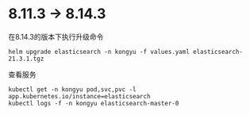 

# 8.11.3 -> 8.14.3

在8.14.3的版本下执行升级命令

```
helm upgrade elasticsearch -n kongyu -f values.yaml elasticsearch-21.3.1.tgz
```

查看服务

```shell
kubectl get -n kongyu pod,svc,pvc -l app.kubernetes.io/instance=elasticsearch
kubectl logs -f -n kongyu elasticsearch-master-0
```

